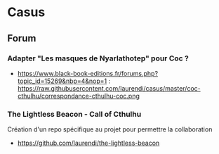 # Casus

## Forum

### Adapter "Les masques de Nyarlathotep" pour Coc ?

* https://www.black-book-editions.fr/forums.php?topic_id=15269&nbp=4&nop=1 : https://raw.githubusercontent.com/laurendi/casus/master/coc-cthulhu/correspondance-cthulhu-coc.png

### The Lightless Beacon - Call of Cthulhu

Création d'un repo spécifique au projet pour permettre la collaboration

* https://github.com/laurendi/the-lightless-beacon
